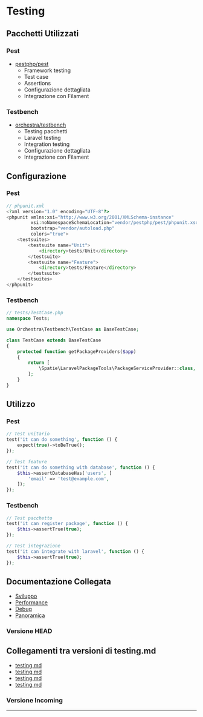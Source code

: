 # Testing

## Pacchetti Utilizzati

### Pest
- [pestphp/pest](https://pestphp.com)
  - Framework testing
  - Test case
  - Assertions
  - Configurazione dettagliata
  - Integrazione con Filament

### Testbench
- [orchestra/testbench](https://github.com/orchestral/testbench)
  - Testing pacchetti
  - Laravel testing
  - Integration testing
  - Configurazione dettagliata
  - Integrazione con Filament

## Configurazione

### Pest
```php
// phpunit.xml
<?xml version="1.0" encoding="UTF-8"?>
<phpunit xmlns:xsi="http://www.w3.org/2001/XMLSchema-instance"
         xsi:noNamespaceSchemaLocation="vendor/pestphp/pest/phpunit.xsd"
         bootstrap="vendor/autoload.php"
         colors="true">
    <testsuites>
        <testsuite name="Unit">
            <directory>tests/Unit</directory>
        </testsuite>
        <testsuite name="Feature">
            <directory>tests/Feature</directory>
        </testsuite>
    </testsuites>
</phpunit>
```

### Testbench
```php
// tests/TestCase.php
namespace Tests;

use Orchestra\Testbench\TestCase as BaseTestCase;

class TestCase extends BaseTestCase
{
    protected function getPackageProviders($app)
    {
        return [
            \Spatie\LaravelPackageTools\PackageServiceProvider::class,
        ];
    }
}
```

## Utilizzo

### Pest
```php
// Test unitario
test('it can do something', function () {
    expect(true)->toBeTrue();
});

// Test feature
test('it can do something with database', function () {
    $this->assertDatabaseHas('users', [
        'email' => 'test@example.com',
    ]);
});
```

### Testbench
```php
// Test pacchetto
test('it can register package', function () {
    $this->assertTrue(true);
});

// Test integrazione
test('it can integrate with laravel', function () {
    $this->assertTrue(true);
});
```

## Documentazione Collegata

- [Sviluppo](development.md)
- [Performance](performance.md)
- [Debug](debug.md)
- [Panoramica](../packages.md) 
### Versione HEAD


## Collegamenti tra versioni di testing.md
* [testing.md](../../../Xot/docs/packages/testing.md)
* [testing.md](../../../Xot/docs/development/testing.md)
* [testing.md](../../../Cms/docs/frontoffice/testing.md)
* [testing.md](../../../../Themes/One/docs/testing.md)


### Versione Incoming


---

